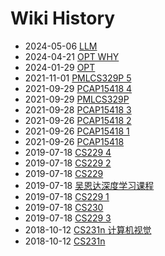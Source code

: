 # Wiki History

- 2024-05-06        [LLM](/0024_LLM)
- 2024-04-21        [OPT WHY](/0023_OPT_WHY)
- 2024-01-29        [OPT](/0021_OPT)
- 2021-11-01        [PMLCS329P 5](/0008_PMLCS329P_5)
- 2021-09-29        [PCAP15418 4](/0007_PCAP15418_4)
- 2021-09-29        [PMLCS329P](/0017_PMLCS329P)
- 2021-09-28        [PCAP15418 3](/0005_PCAP15418_3)
- 2021-09-26        [PCAP15418 2](/0004_PCAP15418_2)
- 2021-09-26        [PCAP15418 1](/0003_PCAP15418_1)
- 2021-09-26        [PCAP15418](/0002_PCAP15418)
- 2019-07-18        [CS229 4](/0015_CS229_4)
- 2019-07-18        [CS229 2](/0013_CS229_2)
- 2019-07-18        [CS229](/0010_CS229)
- 2019-07-18        [吴恩达深度学习课程](/0011_吴恩达深度学习课程)
- 2019-07-18        [CS229 1](/0012_CS229_1)
- 2019-07-18        [CS230](/0011_CS230)
- 2019-07-18        [CS229 3](/0014_CS229_3)
- 2018-10-12        [CS231n 计算机视觉](/0016_CS231n_计算机视觉)
- 2018-10-12        [CS231n](/0016_CS231n)
